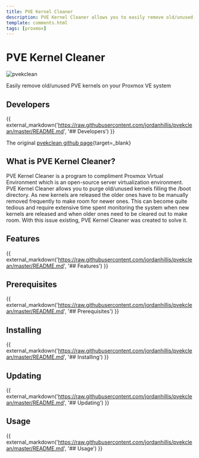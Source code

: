 ```yaml
---
title: PVE Kernel Cleaner
description: PVE Kernel Cleaner allows you to easily remove old/unused PVE kernels on your Proxmox VE system.
template: comments.html
tags: [proxmox]
---
```


# PVE Kernel Cleaner

![pvekclean][pvekclean-img]

Easily remove old/unused PVE kernels on your Proxmox VE system

## Developers

{{ external_markdown('https://raw.githubusercontent.com/jordanhillis/pvekclean/master/README.md', '## Developers') }}

The original [pvekclean github page][pvekclean-url]{target=\_blank}

## What is PVE Kernel Cleaner?

PVE Kernel Cleaner is a program to compliment Proxmox Virtual Environment which is an open-source server virtualization environment. PVE Kernel Cleaner allows you to purge old/unused kernels filling the /boot directory. As new kernels are released the older ones have to be manually removed frequently to make room for newer ones. This can become quite tedious and require extensive time spent monitoring the system when new kernels are released and when older ones need to be cleared out to make room. With this issue existing, PVE Kernel Cleaner was created to solve it.

## Features

{{ external_markdown('https://raw.githubusercontent.com/jordanhillis/pvekclean/master/README.md', '## Features') }}

## Prerequisites

{{ external_markdown('https://raw.githubusercontent.com/jordanhillis/pvekclean/master/README.md', '## Prerequisites') }}

## Installing

{{ external_markdown('https://raw.githubusercontent.com/jordanhillis/pvekclean/master/README.md', '## Installing') }}

## Updating

{{ external_markdown('https://raw.githubusercontent.com/jordanhillis/pvekclean/master/README.md', '## Updating') }}

## Usage

{{ external_markdown('https://raw.githubusercontent.com/jordanhillis/pvekclean/master/README.md', '## Usage') }}

<!-- appendices -->

[pvekclean-img]: ../../assets/images/d6cd2947-9db0-cd6f-ad6a-d4298c3c54f7.png 'pvekclean'
[pvekclean-url]: https://github.com/jordanhillis/pvekclean

<!-- end appendices -->
